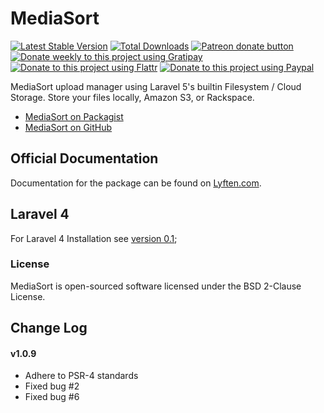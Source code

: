 # MediaSort

[![Latest Stable Version](https://poser.pugx.org/torann/mediasort/v/stable.png)](https://packagist.org/packages/torann/mediasort)
[![Total Downloads](https://poser.pugx.org/torann/mediasort/downloads.png)](https://packagist.org/packages/torann/mediasort)
[![Patreon donate button](https://img.shields.io/badge/patreon-donate-yellow.svg)](https://www.patreon.com/torann)
[![Donate weekly to this project using Gratipay](https://img.shields.io/badge/gratipay-donate-yellow.svg)](https://gratipay.com/~torann)
[![Donate to this project using Flattr](https://img.shields.io/badge/flattr-donate-yellow.svg)](https://flattr.com/profile/torann)
[![Donate to this project using Paypal](https://img.shields.io/badge/Donate-PayPal-green.svg)](https://www.paypal.com/cgi-bin/webscr?cmd=_s-xclick&hosted_button_id=4CJA2A97NPYVU)

MediaSort upload manager using Laravel 5's builtin Filesystem / Cloud Storage. Store your files locally, Amazon S3, or Rackspace.

- [MediaSort on Packagist](https://packagist.org/packages/torann/mediasort)
- [MediaSort on GitHub](https://github.com/Torann/mediasort)

## Official Documentation

Documentation for the package can be found on [Lyften.com](http://lyften.com/projects/mediasort/).

## Laravel 4

For Laravel 4 Installation see [version 0.1](https://github.com/Torann/mediasort/tree/0.1);

### License

MediaSort is open-sourced software licensed under the BSD 2-Clause License.

## Change Log

#### v1.0.9

- Adhere to PSR-4 standards
- Fixed bug #2
- Fixed bug #6
